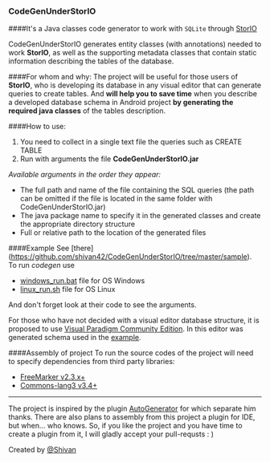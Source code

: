 ### CodeGenUnderStorIO
####It's a Java classes code generator to work with `SQLite` through [StorIO](https://github.com/pushtorefresh/storio)

CodeGenUnderStorIO generates entity classes (with annotations) needed to work **StorIO**, as well as the supporting metadata classes that contain static information describing the tables of the database.

####For whom and why:
The project will be useful for those users of **StorIO**, who is developing its database in any visual editor that can generate queries to create tables. And **will help you to save time** when you describe а developed database schema in Android project **by generating the required java classes** of the tables description.

####How to use:
1. You need to collect in a single text file the queries such as CREATE TABLE 
2. Run with arguments the file **CodeGenUnderStorIO.jar**

*Available arguments in the order they appear:*
* The full path and name of the file containing the SQL queries (the path can be omitted if the file is located in the same folder with CodeGenUnderStorIO.jar)
* The java package name to specify it in the generated classes and create the appropriate directory structure
* Full or relative path to the location of the generated files

####Example
See [there] (https://github.com/shivan42/CodeGenUnderStorIO/tree/master/sample). To run *codegen* use
* [windows_run.bat](https://github.com/shivan42/CodeGenUnderStorIO/blob/master/sample/windows_run.bat) file for OS Windows 
* [linux_run.sh](https://github.com/shivan42/CodeGenUnderStorIO/blob/master/sample/linux_run.sh) file for OS Linux

And don't forget look at their code to see the arguments.

For those who have not decided with a visual editor database structure, it is proposed to use [Visual Paradigm Community Edition](https://www.visual-paradigm.com/download/community.jsp). In this editor was generated schema used in the [example](https://github.com/shivan42/CodeGenUnderStorIO/tree/master/sample).

####Assembly of project
To run the source codes of the project will need to specify dependencies from third party libraries:
* [FreeMarker v2.3.x+](http://freemarker.org/freemarkerdownload.html)
* [Commons-lang3 v3.4+](http://commons.apache.org/proper/commons-lang/download_lang.cgi)

----
The project is inspired by the plugin [AutoGenerator](https://github.com/i17c/AutoGenerator) for which separate him thanks.
There are also plans to assembly from this project a plugin for IDE, but when... who knows. So, if you like the project and you have time to create a plugin from it, I will gladly accept your pull-requsts : )

Created by [@Shivan](https://github.com/shivan42)
